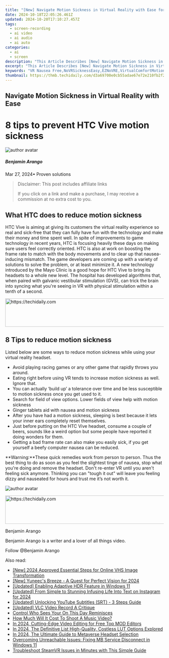 ```yaml
---
title: "[New] Navigate Motion Sickness in Virtual Reality with Ease for 2024"
date: 2024-10-18T22:05:26.461Z
updated: 2024-10-20T17:10:27.457Z
tags: 
  - screen-recording
  - ai video
  - ai audio
  - ai auto
categories: 
  - ai
  - screen
description: "This Article Describes [New] Navigate Motion Sickness in Virtual Reality with Ease for 2024"
excerpt: "This Article Describes [New] Navigate Motion Sickness in Virtual Reality with Ease for 2024"
keywords: "VR Nausea Free,NoVRSicknessEasy,EZNoVRE,VirtualComfortMotion,EaseInVirtualReality,MotionControlledVR,VirtualCalmnessTech"
thumbnail: https://thmb.techidaily.com/d3a69700e0cb55adae67e72e210fb2f2a9d54f1a94f5e0b261b4ccf5f3207b46.jpg
---
```


## Navigate Motion Sickness in Virtual Reality with Ease

# 8 tips to prevent HTC Vive motion sickness

![author avatar](https://images.wondershare.com/filmora/article-images/benjamin-arango-author.jpg)

##### Benjamin Arango

 Mar 27, 2024• Proven solutions

>  Disclaimer: This post includes affiliate links
>
>  If you click on a link and make a purchase, I may receive a commission at no extra cost to you.
>

## What HTC does to reduce motion sickness

 HTC Vive is aiming at giving its customers the virtual reality experience so real and sick-free that they can fully have fun with the technology and make their money and time spent well. In spite of improvements to game technology in recent years, HTC is focusing heavily these days on making sure users feel correctly oriented. HTC is also at work on boosting the frame rate to match with the body movements and to clear up that nausea-inducing mismatch. The game developers are coming up with a variety of solutions to solve the problem, or at least minimize it. A new technology introduced by the Mayo Clinic is a good hope for HTC Vive to bring its headsets to a whole new level. The hospital has developed algorithms that, when paired with galvanic vestibular stimulation (GVS), can trick the brain into syncing what you're seeing in VR with physical stimulation within a tenth of a second.

<!-- affiliate ads begin -->
<a href="https://unicoeye.pxf.io/c/5597632/2134244/18498" target="_top" id="2134244">
  <img src="//a.impactradius-go.com/display-ad/18498-2134244" border="0" alt="https://techidaily.com" width="728" height="90"/>
</a>
<img height="0" width="0" src="https://unicoeye.pxf.io/i/5597632/2134244/18498" style="position:absolute;visibility:hidden;" border="0" />
<!-- affiliate ads end -->

## 8 Tips to reduce motion sickness

 Listed below are some ways to reduce motion sickness while using your virtual reality headset.

* Avoid playing racing games or any other game that rapidly throws you around.
* Eating right before using VR tends to increase motion sickness as well. Ignore that.
* You can actually ‘build up’ a tolerance over time and be less susceptible to motion sickness once you get used to it.
* Search for field of view options. Lower fields of view help with motion sickness
* Ginger tablets aid with nausea and motion sickness
* After you have had a motion sickness, sleeping is best because it lets your inner ears completely reset themselves.
* Just before putting on the HTC Vive headset, consume a couple of beers, sounds like a weird option but some people have reported it doing wonders for them.
* Getting a bad frame rate can also make you easily sick, if you get yourself a beefy computer nausea can be reduced.

**Warning:**These quick remedies work from person to person. Thus the best thing to do as soon as you feel the slightest tinge of nausea, stop what you're doing and remove the headset. Don't re-enter VR until you aren't feeling sick anymore. Thinking you can "tough it out" will leave you feeling dizzy and nauseated for hours and trust me it’s not worth it.

![author avatar](https://images.wondershare.com/filmora/article-images/benjamin-arango-author.jpg)

<!-- affiliate ads begin -->
<a href="https://appsumo.8odi.net/c/5597632/2144274/7443" target="_top" id="2144274">
  <img src="//a.impactradius-go.com/display-ad/7443-2144274" border="0" alt="https://techidaily.com" width="600" height="90"/>
</a>
<img height="0" width="0" src="https://appsumo.8odi.net/i/5597632/2144274/7443" style="position:absolute;visibility:hidden;" border="0" />
<!-- affiliate ads end -->

Benjamin Arango

Benjamin Arango is a writer and a lover of all things video.

Follow @Benjamin Arango


<ins class="adsbygoogle"
     style="display:block"
     data-ad-format="autorelaxed"
     data-ad-client="ca-pub-7571918770474297"
     data-ad-slot="1223367746"></ins>



<ins class="adsbygoogle"
     style="display:block"
     data-ad-client="ca-pub-7571918770474297"
     data-ad-slot="8358498916"
     data-ad-format="auto"
     data-full-width-responsive="true"></ins>


<span class="atpl-alsoreadstyle">Also read:</span>
<div><ul>
<li><a href="https://fox-helps.techidaily.com/new-2024-approved-essential-steps-for-online-vhs-image-transformation/"><u>[New] 2024 Approved Essential Steps for Online VHS Image Transformation</u></a></li>
<li><a href="https://fox-helps.techidaily.com/new-yuneecs-breeze-a-quest-for-perfect-vision-for-2024/"><u>[New] Yuneec's Breeze - A Quest for Perfect Vision for 2024</u></a></li>
<li><a href="https://fox-helps.techidaily.com/updated-enabling-adaptive-hdr-feature-in-windows-11/"><u>[Updated] Enabling Adaptive HDR Feature in Windows 11</u></a></li>
<li><a href="https://fox-helps.techidaily.com/updated-from-simple-to-stunning-infusing-life-into-text-on-instagram-for-2024/"><u>[Updated] From Simple to Stunning Infusing Life Into Text on Instagram for 2024</u></a></li>
<li><a href="https://fox-helps.techidaily.com/updated-unlocking-youtube-subtitles-srt-3-steps-guide/"><u>[Updated] Unlocking YouTube Subtitles (SRT) - 3 Steps Guide</u></a></li>
<li><a href="https://video-capture.techidaily.com/updated-vlc-video-record-a-critique/"><u>[Updated] VLC Video Record A Critique</u></a></li>
<li><a href="https://facebook.techidaily.com/control-who-sees-your-on-this-day-reminisces/"><u>Control Who Sees Your On This Day Reminisces</u></a></li>
<li><a href="https://fox-hovers.techidaily.com/how-much-will-it-cost-to-shoot-a-music-video/"><u>How Much Will It Cost To Shoot A Music Video?</u></a></li>
<li><a href="https://ai-vdieo-software.techidaily.com/in-2024-cutting-edge-video-editing-for-free-top-mod-editors/"><u>In 2024, Cutting-Edge Video Editing for Free Top MOD Editors</u></a></li>
<li><a href="https://some-skills.techidaily.com/in-2024-the-definitive-list-high-quality-costless-lut-options-explored/"><u>In 2024, The Definitive List High-Quality, Costless LUT Options Explored</u></a></li>
<li><a href="https://fox-helps.techidaily.com/in-2024-the-ultimate-guide-to-metaverse-headset-selection/"><u>In 2024, The Ultimate Guide to Metaverse Headset Selection</u></a></li>
<li><a href="https://win11-tips.techidaily.com/overcoming-unreachable-issues-fixing-mb-service-disconnect-in-windows-11/"><u>Overcoming Unreachable Issues: Fixing MB Service Disconnect in Windows 11</u></a></li>
<li><a href="https://win-blog.techidaily.com/troubleshoot-steamvr-issues-in-minutes-with-this-simple-guide/"><u>Troubleshoot SteamVR Issues in Minutes with This Simple Guide</u></a></li>
</ul></div>

